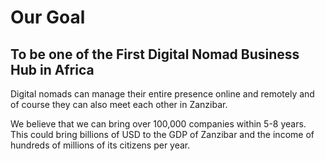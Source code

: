 # Our Goal



## To be one of the First Digital Nomad Business Hub in Africa

Digital nomads can manage their entire presence online and remotely and of course they can also meet each other in Zanzibar.

We believe that we can bring over 100,000 companies within 5-8 years. This could bring billions of USD to the GDP of Zanzibar and the income of hundreds of millions of its citizens per year. 

